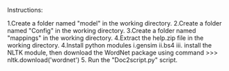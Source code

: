 Instructions:

1.Create a folder named "model" in the working directory.
2.Create a folder named "Config" in the working directory.
3.Create a folder named "mappings" in the working directory. 
4.Extract the help.zip file in the working directory.
4.Install python modules  i.gensim  ii.bs4  iii. install the NLTK module, then download the WordNet package using command >>> nltk.download('wordnet')
5. Run the "Doc2script.py" script.

